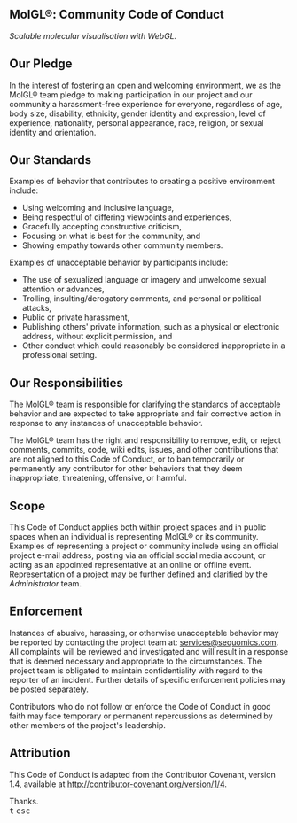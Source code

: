 ## MolGL®: Community Code of Conduct
<i>Scalable molecular visualisation with WebGL.</i>
## Our Pledge

In the interest of fostering an open and welcoming environment, we as the MolGL® team pledge to making participation in our project and our community a harassment-free experience for everyone, regardless of age, body size, disability, ethnicity, gender identity and expression, level of experience, nationality, personal appearance, race, religion, or sexual identity and orientation.

## Our Standards

Examples of behavior that contributes to creating a positive environment include:

- Using welcoming and inclusive language,
- Being respectful of differing viewpoints and experiences,
- Gracefully accepting constructive criticism,
- Focusing on what is best for the community, and
- Showing empathy towards other community members.

Examples of unacceptable behavior by participants include:

- The use of sexualized language or imagery and unwelcome sexual attention or advances,
- Trolling, insulting/derogatory comments, and personal or political attacks,
- Public or private harassment,
- Publishing others' private information, such as a physical or electronic address, without explicit permission, and
- Other conduct which could reasonably be considered inappropriate in a professional setting.

## Our Responsibilities

The MolGL® team is responsible for clarifying the standards of acceptable behavior and are expected to take appropriate and fair corrective action in response to any instances of unacceptable behavior.

The MolGL® team has the right and responsibility to remove, edit, or reject comments, commits, code, wiki edits, issues, and other contributions that are not aligned to this Code of Conduct, or to ban temporarily or permanently any contributor for other behaviors that they deem inappropriate, threatening, offensive, or harmful.

## Scope

This Code of Conduct applies both within project spaces and in public spaces when an individual is representing MolGL® or its community. Examples of representing a project or community include using an official project e-mail address, posting via an official social media account, or acting as an appointed representative at an online or offline event. Representation of a project may be further defined and clarified by the <i>Administrator</i> team.

## Enforcement

Instances of abusive, harassing, or otherwise unacceptable behavior may be reported by contacting the project team at: services@sequomics.com. All complaints will be reviewed and investigated and will result in a response that is deemed necessary and appropriate to the circumstances. The project team is obligated to maintain confidentiality with regard to the reporter of an incident. Further details of specific enforcement policies may be posted separately.

Contributors who do not follow or enforce the Code of Conduct in good faith may face temporary or permanent repercussions as determined by other members of the project's leadership.

## Attribution

This Code of Conduct is adapted from the Contributor Covenant, version 1.4, available at <http://contributor-covenant.org/version/1/4>.

Thanks.<br/><kbd>t</kbd>&nbsp;<kbd>esc</kbd>
